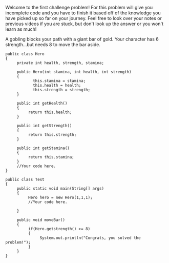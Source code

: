Welcome to the first challenge problem! For this problem will give you incomplete code and you have to finish it based off of the knowledge you have picked up so far on your journey. Feel free to look over your notes or previous videos if you are stuck, but don't look up the answer or you won't learn as much!

A gobling blocks your path with a giant bar of gold. Your character has 6 strength...but needs 8 to move the bar aside.


```
public class Hero
{
     private int health, strength, stamina;
     
     public Hero(int stamina, int health, int strength)
     {
            this.stamina = stamina;
            this.health = health;
            this.strength = strength;
     }
     
     public int getHealth()
     {
          return this.health;
     }
    
     public int getStrength()
     {
          return this.strength;
     }
     
     public int getStamina()
     {
          return this.stamina;
     }
     //Your code here.
}
```
```
public class Test
{
     public static void main(String[] args)
     {
          Hero hero = new Hero(1,1,1);
          //Your code here.
     
     }
     
     public void moveBar()
     {
          if(Hero.getstrength() >= 8)
          {
               System.out.println("Congrats, you solved the problem!");
          }
     }
}
```
